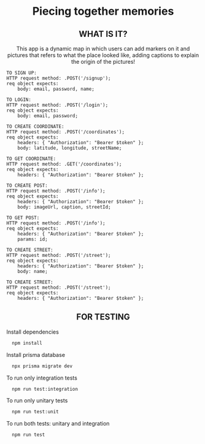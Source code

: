 <h1 align=center> Piecing together memories </h1>

<h2 align=center> WHAT IS IT? </h2>
<p align=center> This app is a dynamic map in which users can add markers on it and pictures that refers to what the place looked like, adding captions to explain the origin of the pictures!</p>

```
TO SIGN UP:
HTTP request method: .POST('/signup');
req object expects:
    body: email, password, name;
```

```
TO LOGIN:
HTTP request method: .POST('/login');
req object expects:
    body: email, password;
```

```
TO CREATE COORDINATE:
HTTP request method: .POST('/coordinates');
req object expects:
    headers: { "Authorization": "Bearer $token" };
    body: latitude, longitude, streetName;
```

```
TO GET COORDINATE:
HTTP request method: .GET('/coordinates');
req object expects:
    headers: { "Authorization": "Bearer $token" };
```

```
TO CREATE POST:
HTTP request method: .POST('/info');
req object expects:
    headers: { "Authorization": "Bearer $token" };
    body: imageUrl, caption, streetId;
```

```
TO GET POST:
HTTP request method: .POST('/info');
req object expects:
    headers: { "Authorization": "Bearer $token" };
    params: id;
```

```
TO CREATE STREET:
HTTP request method: .POST('/street');
req object expects:
    headers: { "Authorization": "Bearer $token" };
    body: name;
```

```
TO CREATE STREET:
HTTP request method: .POST('/street');
req object expects:
    headers: { "Authorization": "Bearer $token" };
```

<h2 align=center> FOR TESTING </h2>

Install dependencies

```bash
  npm install
```

Install prisma database

```bash
  npx prisma migrate dev
```

To run only integration tests

```bash
  npm run test:integration
```

To run only unitary tests

```bash
  npm run test:unit
```

To run both tests: unitary and integration

```bash
  npm run test
```
